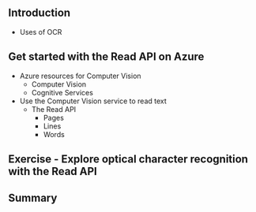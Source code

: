 ## Introduction
  - Uses of OCR
## Get started with the Read API on Azure
  - Azure resources for Computer Vision
    - Computer Vision
    - Cognitive Services
  - Use the Computer Vision service to read text
    - The Read API
      - Pages 
      - Lines
      - Words
## Exercise - Explore optical character recognition with the Read API
## Summary